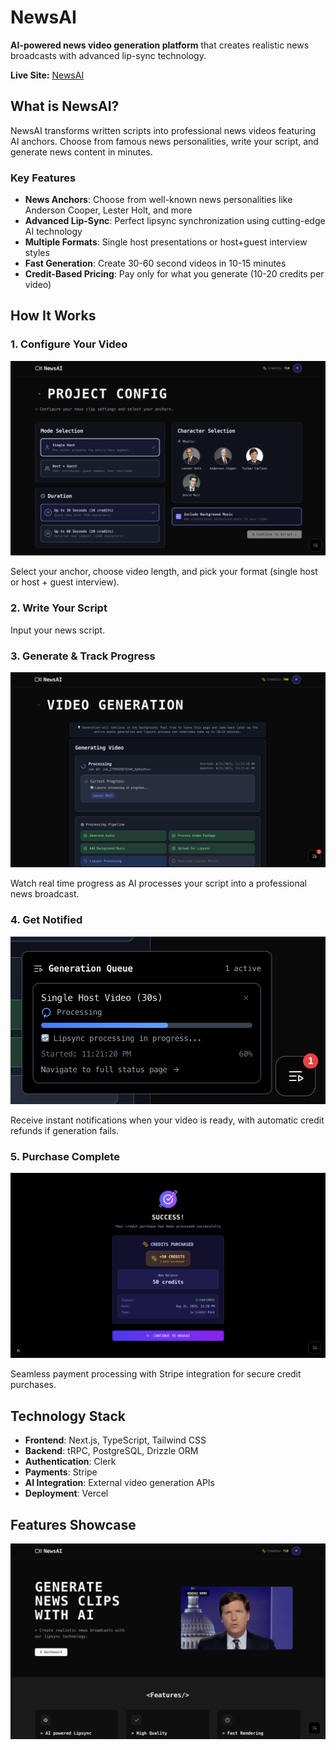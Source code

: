 # NewsAI

**AI-powered news video generation platform** that creates realistic news broadcasts with advanced lip-sync technology.

**Live Site:** [NewsAI](https://newsai.wtf)

## What is NewsAI?

NewsAI transforms written scripts into professional news videos featuring AI anchors. Choose from famous news personalities, write your script, and generate news content in minutes.

### Key Features

- **News Anchors**: Choose from well-known news personalities like Anderson Cooper, Lester Holt, and more
- **Advanced Lip-Sync**: Perfect lipsync synchronization using cutting-edge AI technology
- **Multiple Formats**: Single host presentations or host+guest interview styles
- **Fast Generation**: Create 30-60 second videos in 10-15 minutes
- **Credit-Based Pricing**: Pay only for what you generate (10-20 credits per video)

## How It Works

### 1. Configure Your Video

![Configuration](public/images/config.png)

Select your anchor, choose video length, and pick your format (single host or host + guest interview).

### 2. Write Your Script

Input your news script.

### 3. Generate & Track Progress

![Generation Status](public/images/generation_status.png)

Watch real time progress as AI processes your script into a professional news broadcast.

### 4. Get Notified

![Status Notifications](public/images/status_notifications.png)

Receive instant notifications when your video is ready, with automatic credit refunds if generation fails.

### 5. Purchase Complete

![Purchase Complete](public/images/purchase_complete.png)

Seamless payment processing with Stripe integration for secure credit purchases.

## Technology Stack

- **Frontend**: Next.js, TypeScript, Tailwind CSS
- **Backend**: tRPC, PostgreSQL, Drizzle ORM
- **Authentication**: Clerk
- **Payments**: Stripe
- **AI Integration**: External video generation APIs
- **Deployment**: Vercel

## Features Showcase

![Home Page](public/images/home_page.png)
